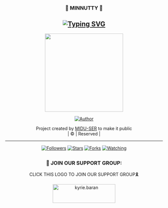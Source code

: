 <h3 align="center">💚 MINNUTTY 💚</h3>

<div align="center">

## [![Typing SVG](https://readme-typing-svg.herokuapp.com?font=Rockstar-ExtraBold&color=05CF69&lines=MINNUTTY+CREATED+BY+MIDU-SER)](https://git.io/typing-svg)

 </a>
</p>
<div align="center">
  <p align="center">
<img src="https://telegra.ph/file/a474b762181eeddedae0c.jpg" width="250" height="250"/>
</p>
  <p align="center">
<a href="https://github.com/MIDU-SER"><img title="Author" src="https://img.shields.io/badge/Author-MIDLAJ-SER/Minnutty?color=blue&style=for-the-badge&logo=whatsapp"></a>
</p>
</div>
<p align="center">
Project created by <a href="https://github.com/MIDU-SER">MIDU-SER</a> to make it public
    <br>
       | © |
        Reserved |
    <br> 
</p>

-----

  <p align="center">
  <a href="https://github.com/MIDU-SER/Minnutty">
    
<a href="https://github.com/MIDU-SER/followers"><img title="Followers" src="https://img.shields.io/github/followers/MIDU-SER?color=blue&style=flat-square"></a>
<a href="https://github.com/MIDU-SER/JulieMwol/stargazers/"><img title="Stars" src="https://img.shields.io/github/stars/farhan-dqz/JulieMwol?color=blue&style=flat-square"></a>
<a href="https://github.com/MIDU-SER/JulieMwol/network/members"><img title="Forks" src="https://img.shields.io/github/forks/farhan-dqz/JulieMwol?color=blue&style=flat-square"></a>
<a href="https://github.com/MIDU-SER/JulieMwol/watchers"><img title="Watching" src="https://img.shields.io/github/watchers/farhan-dqz/JulieMwol?label=Watchers&color=blue&style=flat-square"></a>
</p>

##
  <h3 align="center">📢 JOIN OUR SUPPORT GROUP:</h3>
<p align="center">
CLICK THIS LOGO TO JOIN OUR SUPPORT GROUP🎗️
    <br>
<br>
  <a href="https://chat.whatsapp.com/FJZ00oZignw25kjLELXWKu" target="blank"><img align="center" src="https://telegra.ph/file/1c3c1ec6e58efd2864812.jpg" alt="kyrie.baran" height="60" width="200" /></a>
</p>
  


